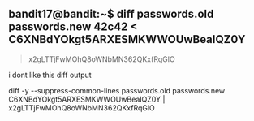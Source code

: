 bandit17@bandit:~$ diff passwords.old passwords.new
42c42
< C6XNBdYOkgt5ARXESMKWWOUwBeaIQZ0Y
---
> x2gLTTjFwMOhQ8oWNbMN362QKxfRqGlO

i dont like this diff output

diff -y --suppress-common-lines passwords.old passwords.new
C6XNBdYOkgt5ARXESMKWWOUwBeaIQZ0Y			      |	x2gLTTjFwMOhQ8oWNbMN362QKxfRqGlO


